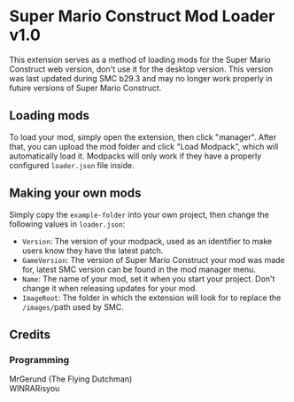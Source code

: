 # Super Mario Construct Mod Loader v1.0

This extension serves as a method of loading mods for the Super Mario Construct web version, don't use it for the desktop version.
This version was last updated during SMC b29.3 and may no longer work properly in future versions of Super Mario Construct.

## Loading mods

To load your mod, simply open the extension, then click "manager". After that, you can upload the mod folder and click "Load Modpack", which will automatically load it. Modpacks will only work if they have a properly configured `loader.json` file inside.

## Making your own mods

Simply copy the `example-folder` into your own project, then change the following values in `loader.json`:
- `Version`: The version of your modpack, used as an identifier to make users know they have the latest patch.
- `GameVersion`: The version of Super Mario Construct your mod was made for, latest SMC version can be found in the mod manager menu.
- `Name`: The name of your mod, set it when you start your project. Don't change it when releasing updates for your mod.
- `ImageRoot`: The folder in which the extension will look for to replace the `/images/`path used by SMC.

## Credits

### Programming

MrGerund (The Flying Dutchman)\
WINRARisyou
